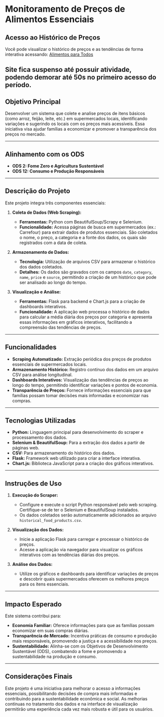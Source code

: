 # Monitoramento de Preços de Alimentos Essenciais

## Acesso ao Histórico de Preços

Você pode visualizar o histórico de preços e as tendências de forma interativa acessando:
[Alimentos para Todos](https://alimentos-para-todos.onrender.com/)

Site fica suspenso até possuir atividade, podendo demorar até 50s no primeiro acesso do período. 
---

## Objetivo Principal

Desenvolver um sistema que colete e analise preços de itens básicos (como arroz, feijão, leite, etc.) em supermercados locais, identificando variações e sugerindo os locais com os preços mais acessíveis. Essa iniciativa visa ajudar famílias a economizar e promover a transparência dos preços no mercado.

---

## Alinhamento com os ODS

- **ODS 2: Fome Zero e Agricultura Sustentável**
- **ODS 12: Consumo e Produção Responsáveis**

---

## Descrição do Projeto

Este projeto integra três componentes essenciais:

1. **Coleta de Dados (Web Scraping):**
   - **Ferramentas:** Python com BeautifulSoup/Scrapy e Selenium.
   - **Funcionalidade:** Acessa páginas de busca em supermercados (ex.: Carrefour) para extrair dados de produtos essenciais. São coletados o nome, o preço, a categoria e a fonte dos dados, os quais são registrados com a data de coleta.

2. **Armazenamento de Dados:**
   - **Tecnologia:** Utilização de arquivos CSV para armazenar o histórico dos dados coletados.
   - **Detalhes:** Os dados são gravados com os campos `date`, `category`, `name`, `price` e `source`, permitindo a criação de um histórico que pode ser analisado ao longo do tempo.

3. **Visualização e Análise:**
   - **Ferramentas:** Flask para backend e Chart.js para a criação de dashboards interativos.
   - **Funcionalidade:** A aplicação web processa o histórico de dados para calcular a média diária dos preços por categoria e apresenta essas informações em gráficos interativos, facilitando a compreensão das tendências de preços.

---

## Funcionalidades

- **Scraping Automatizado:** Extração periódica dos preços de produtos essenciais de supermercados locais.
- **Armazenamento Histórico:** Registro contínuo dos dados em um arquivo CSV para análise longitudinal.
- **Dashboards Interativos:** Visualização das tendências de preços ao longo do tempo, permitindo identificar variações e pontos de economia.
- **Transparência de Preços:** Fornece informações essenciais para que famílias possam tomar decisões mais informadas e economizar nas compras.

---

## Tecnologias Utilizadas

- **Python:** Linguagem principal para desenvolvimento do scraper e processamento dos dados.
- **Selenium & BeautifulSoup:** Para a extração dos dados a partir de páginas web.
- **CSV:** Para armazenamento do histórico dos dados.
- **Flask:** Framework web utilizado para criar a interface interativa.
- **Chart.js:** Biblioteca JavaScript para a criação dos gráficos interativos.

---

## Instruções de Uso

1. **Execução do Scraper:**
   - Configure e execute o script Python responsável pelo web scraping. Certifique-se de ter o Selenium e BeautifulSoup instalados.
   - Os dados coletados serão automaticamente adicionados ao arquivo `historical_food_products.csv`.

2. **Visualização dos Dados:**
   - Inicie a aplicação Flask para carregar e processar o histórico de preços.
   - Acesse a aplicação via navegador para visualizar os gráficos interativos com as tendências diárias dos preços.

3. **Análise dos Dados:**
   - Utilize os gráficos e dashboards para identificar variações de preços e descobrir quais supermercados oferecem os melhores preços para os itens essenciais.

---

## Impacto Esperado

Este sistema contribui para:
- **Economia Familiar:** Oferece informações para que as famílias possam economizar em suas compras diárias.
- **Transparência de Mercado:** Incentiva práticas de consumo e produção mais responsáveis, promovendo a justiça e a acessibilidade nos preços.
- **Sustentabilidade:** Alinha-se com os Objetivos de Desenvolvimento Sustentável (ODS), combatendo a fome e promovendo a sustentabilidade na produção e consumo.

---

## Considerações Finais

Este projeto é uma iniciativa para melhorar o acesso a informações essenciais, possibilitando decisões de compra mais informadas e contribuindo para a sustentabilidade econômica e social. As melhorias contínuas no tratamento dos dados e na interface de visualização permitirão uma experiência cada vez mais robusta e útil para os usuários.
